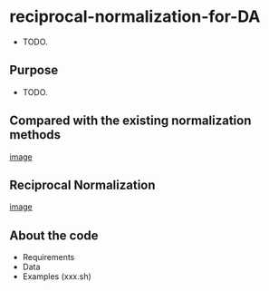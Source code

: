 # reciprocal-normalization-for-DA
- TODO.

## Purpose
- TODO.

## Compared with the existing normalization methods
[image](https://github.com/Openning07/reciprocal-normalization-for-DA/blob/main/other_VS_ours.png)

## Reciprocal Normalization
[image](https://github.com/Openning07/reciprocal-normalization-for-DA/blob/main/RN.png)

## About the code
- Requirements
- Data
- Examples (xxx.sh)

